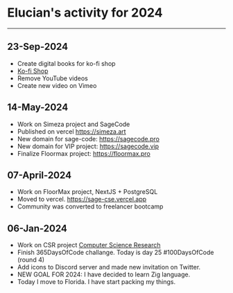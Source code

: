 # Elucian's activity for 2024
---
## 23-Sep-2024
* Create digital books for ko-fi shop
* [Ko-fi Shop](https://ko-fi.com/elucian)
* Remove YouTube videos
* Create new video on Vimeo

## 14-May-2024
* Work on Simeza project and SageCode
* Published on vercel https://simeza.art
* New domain for sage-code: https://sagecode.pro
* New domain for VIP project: https://sagecode.vip
* Finalize Floormax project: https://floormax.pro

## 07-April-2024
* Work on FloorMax project, NextJS + PostgreSQL
* Moved to vercel. https://sage-cse.vercel.app
* Community was converted to freelancer bootcamp

## 06-Jan-2024

* Work on CSR project [Computer Science Research](https://csr.saggecode.net)
* Finish 365DaysOfCode challange. Today is day 25 #100DaysOfCode (round 4)
* Add icons to Discord server and made new invitation on Twitter.
* NEW GOAL FOR 2024: I have decided to learn Zig language.
* Today I move to Florida. I have start packing my things.

  
